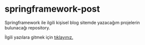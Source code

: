 # springframework-post

Springframework ile ilgili kişisel blog sitemde yazacağım projelerin bulunacağı repository.

İlgili yazılara gitmek için [tıklayınız.](https://cihangll.github.io/kisisel-blog-sitem/springframework/)
